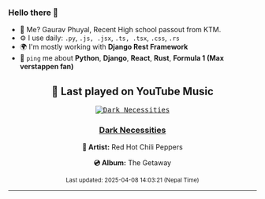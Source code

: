 ### Hello there 👋
- 💨 Me? Gaurav Phuyal, Recent High school passout from KTM.
- ⚙️ I use daily: `.py`, `.js, .jsx`, `.ts, .tsx`, `.css`, `.rs`
- 🌍 I'm mostly working with **Django Rest Framework**
- 💬 `ping` me about **Python**, **Django**, **React**, **Rust**, **Formula 1 (Max verstappen fan)**
<!-- YOUTUBE-MUSIC-START -->
<div align='center'>

## 🎵 Last played on YouTube Music

<kbd>

[![Dark Necessities](https://lastfm.freetls.fastly.net/i/u/174s/7e1ee7dbc2c188790d7b4c732385c2f9.jpg)](https://lastfm.freetls.fastly.net/i/u/174s/7e1ee7dbc2c188790d7b4c732385c2f9.jpg)

</kbd>

### [Dark Necessities](https://www.youtube.com/results?search_query=Red%20Hot%20Chili%20Peppers%20Dark%20Necessities)

**🎤 Artist:** Red Hot Chili Peppers

**💿 Album:** The Getaway

<sub>Last updated: 2025-04-08 14:03:21 (Nepal Time)</sub>

</div>

<!-- YOUTUBE-MUSIC-END -->
<hr>

